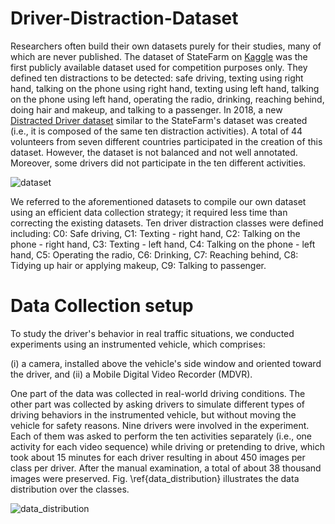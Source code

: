 # Driver-Distraction-Dataset



Researchers often build their own datasets purely for their studies, many of which are never published. The dataset of StateFarm on [Kaggle](https://www.kaggle.com/c/state-farm-distracted-driver-detection) was the first publicly available dataset used for competition purposes only. They defined ten distractions to be detected: safe driving, texting using right hand, talking on the phone using right hand, texting using left hand, talking on the phone using left hand, operating the radio, drinking, reaching behind, doing hair and makeup, and talking to a passenger. In 2018, a new [Distracted Driver dataset](https://abouelnaga.io/projects/auc-distracted-driver-dataset/) similar to the StateFarm's dataset was created (i.e., it is composed of the same ten distraction activities). A total of 44 volunteers from seven different countries participated in the creation of this dataset. However, the dataset is not balanced and not well annotated. Moreover, some drivers did not participate in the ten different activities. 

![dataset](https://user-images.githubusercontent.com/36284282/131345876-b89ad3b3-67c9-4294-82ca-0c4e1c320492.png) 


We referred to the aforementioned datasets to compile our own dataset using an efficient data collection strategy; it required less time than correcting the existing datasets. 
Ten driver distraction classes were defined including:
   C0: Safe driving,
   C1: Texting - right hand,
   C2: Talking on the phone - right hand,
   C3: Texting - left hand,
   C4: Talking on the phone - left hand,
   C5: Operating the radio,
   C6: Drinking,
   C7: Reaching behind,
   C8: Tidying up hair or applying makeup,
   C9: Talking to passenger.
   
   
# Data Collection setup
   
To study the driver's behavior in real traffic situations, we conducted experiments using an instrumented vehicle, which comprises:

(i) a camera, installed above the vehicle's side window and oriented toward the driver, and
(ii) a Mobile Digital Video Recorder (MDVR).

One part of the data was collected in real-world driving conditions. The other part was collected by asking drivers to simulate different types of driving behaviors in the instrumented vehicle, but without moving the vehicle for safety reasons. Nine drivers were involved in the experiment. Each of them was asked to perform the ten activities separately (i.e., one activity for each video sequence) while driving or pretending to drive, which took about 15 minutes for each driver resulting in about 450 images per class per driver. After the manual examination, a total of about 38 thousand images were preserved. Fig. \ref{data_distribution} illustrates the data distribution over the classes.

 
![data_distribution](https://user-images.githubusercontent.com/36284282/131348814-637ddb69-2e56-4df2-988b-cf1629daac06.png)


